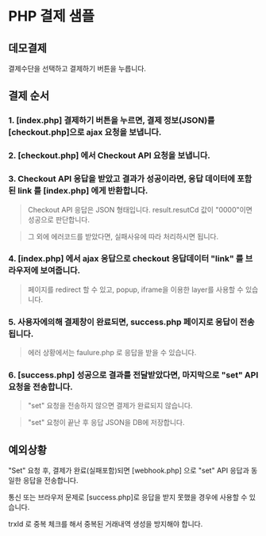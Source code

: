 PHP 결제 샘플
=============

## 데모결제

결제수단을 선택하고 결제하기 버튼을 누릅니다.

## 결제 순서

### 1. [index.php] 결제하기 버튼을 누르면, 결제 정보(JSON)를 [checkout.php]으로 ajax 요청을 보냅니다.

### 2. [checkout.php] 에서 Checkout API 요청을 보냅니다.

### 3. Checkout API 응답을 받았고 결과가 성공이라면, 응답 데이터에 포함된 link 를 [index.php] 에게 반환합니다.

>   Checkout API 응답은 JSON 형태입니다. result.resutCd 값이 "0000"이면 성공으로 판단합니다.

>   그 외에 에러코드를 받았다면, 실패사유에 따라 처리하시면 됩니다.

### 4. [index.php] 에서 ajax 응답으로 checkout 응답데이터 "link" 를 브라우저에 보여줍니다.

>   페이지를 redirect 할 수 있고, popup, iframe을 이용한 layer를 사용할 수 있습니다.

### 5. 사용자에의해 결제창이 완료되면, success.php 페이지로 응답이 전송됩니다.

>   에러 상황에서는 faulure.php 로 응답을 받을 수 있습니다.

### 6. [success.php] 성공으로 결과를 전달받았다면, 마지막으로 "set" API 요청을 전송합니다.

>    "set" 요청을 전송하지 않으면 결제가 완료되지 않습니다.

>    "set" 요청이 끝난 후 응답 JSON을 DB에 저장합니다.

## 예외상황

"Set" 요청 후, 결제가 완료(실패포함)되면 [webhook.php] 으로 "set" API 응답과 동일한 응답을 전송합니다.

통신 또는 브라우저 문제로 [success.php]로 응답을 받지 못했을 경우에 사용할 수 있습니다.
 
trxId 로 중복 체크를 해서 중복된 거래내역 생성을 방지해야 합니다.
